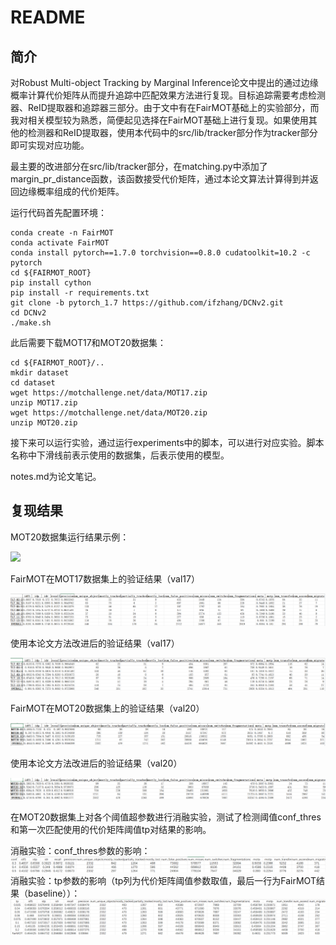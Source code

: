 # README
## 简介
对Robust Multi-object Tracking by Marginal Inference论文中提出的通过边缘概率计算代价矩阵从而提升追踪中匹配效果方法进行复现。目标追踪需要考虑检测器、ReID提取器和追踪器三部分。由于文中有在FairMOT基础上的实验部分，而我对相关模型较为熟悉，简便起见选择在FairMOT基础上进行复现。如果使用其他的检测器和ReID提取器，使用本代码中的src/lib/tracker部分作为tracker部分即可实现对应功能。

最主要的改进部分在src/lib/tracker部分，在matching.py中添加了margin_pr_distance函数，该函数接受代价矩阵，通过本论文算法计算得到并返回边缘概率组成的代价矩阵。

运行代码首先配置环境：
```shell
conda create -n FairMOT
conda activate FairMOT
conda install pytorch==1.7.0 torchvision==0.8.0 cudatoolkit=10.2 -c pytorch
cd ${FAIRMOT_ROOT}
pip install cython
pip install -r requirements.txt
git clone -b pytorch_1.7 https://github.com/ifzhang/DCNv2.git
cd DCNv2
./make.sh
```
此后需要下载MOT17和MOT20数据集：
```shell
cd ${FAIRMOT_ROOT}/..
mkdir dataset
cd dataset
wget https://motchallenge.net/data/MOT17.zip
unzip MOT17.zip
wget https://motchallenge.net/data/MOT20.zip
unzip MOT20.zip
```
接下来可以运行实验，通过运行experiments中的脚本，可以进行对应实验。脚本名称中下滑线前表示使用的数据集，后表示使用的模型。

notes.md为论文笔记。
## 复现结果
MOT20数据集运行结果示例：

![](assets/MOT20_01.gif)

FairMOT在MOT17数据集上的验证结果（val17）

![](/assets/fairmot_mot17.png)

使用本论文方法改进后的验证结果（val17）

![](/assets/marginal_pr_mot17.png)

FairMOT在MOT20数据集上的验证结果（val20）

![](/assets/fairmot_mot20.png)

使用本论文方法改进后的验证结果（val20）

![](/assets/marginal_pr_mot20.png)

在MOT20数据集上对各个阈值超参数进行消融实验，测试了检测阈值conf_thres和第一次匹配使用的代价矩阵阈值tp对结果的影响。

消融实验：conf_thres参数的影响：
![](/assets/conf_ablation.png)
消融实验：tp参数的影响（tp列为代价矩阵阈值参数取值，最后一行为FairMOT结果（baseline））：
![](/assets/tp_ablation.png)
